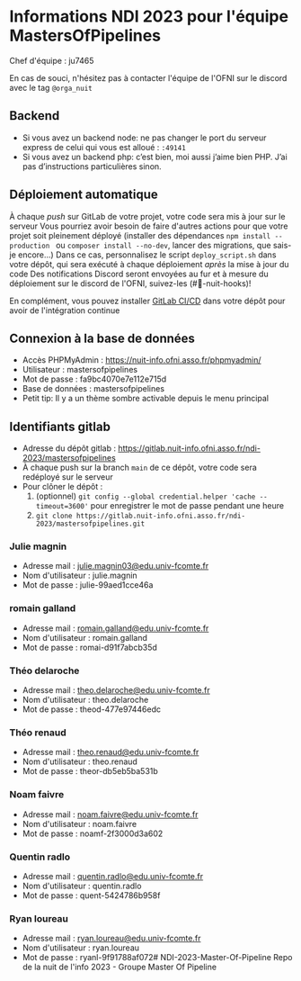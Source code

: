# Informations NDI 2023 pour l'équipe MastersOfPipelines

Chef d'équipe : ju7465

En cas de souci, n'hésitez pas à contacter l'équipe de l'OFNI sur le discord avec le tag `@orga_nuit`


## Backend
- Si vous avez un backend node: ne pas changer le port du serveur express de celui qui vous est alloué : `:49141`
- Si vous avez un backend php: c’est bien, moi aussi j’aime bien PHP. J’ai pas d’instructions particulières sinon.

## Déploiement automatique
À chaque _push_ sur GitLab de votre projet, votre code sera mis à jour sur le serveur
Vous pourriez avoir besoin de faire d'autres actions pour que votre projet soit pleinement déployé (installer des dépendances `npm install --production ` ou `composer install --no-dev`, lancer des migrations, que sais-je encore…)
Dans ce cas, personnalisez le script `deploy_script.sh` dans votre dépôt, qui sera exécuté à chaque déploiement _après_ la mise à jour du code
Des notifications Discord seront envoyées au fur et à mesure du déploiement sur le discord de l'OFNI, suivez-les (#🌙-nuit-hooks)!

En complément, vous pouvez installer [GitLab CI/CD](https://docs.gitlab.com/ee/ci/quick_start/#create-a-gitlab-ciyml-file) dans votre dépôt pour avoir de l'intégration continue

## Connexion à la base de données
- Accès PHPMyAdmin : https://nuit-info.ofni.asso.fr/phpmyadmin/
- Utilisateur : mastersofpipelines
- Mot de passe : fa9bc4070e7e112e715d
- Base de données : mastersofpipelines
- Petit tip: Il y a un thème sombre activable depuis le menu principal

## Identifiants gitlab
- Adresse du dépôt gitlab : https://gitlab.nuit-info.ofni.asso.fr/ndi-2023/mastersofpipelines
- À chaque push sur la branch `main` de ce dépôt, votre code sera redéployé sur le serveur
- Pour clôner le dépôt :
   1. (optionnel) `git config --global credential.helper 'cache --timeout=3600'` pour enregistrer le mot de passe pendant une heure
   2. `git clone https://gitlab.nuit-info.ofni.asso.fr/ndi-2023/mastersofpipelines.git`
### Julie magnin
   - Adresse mail : julie.magnin03@edu.univ-fcomte.fr
   - Nom d'utilisateur : julie.magnin
   - Mot de passe : julie-99aed1cce46a

### romain galland
   - Adresse mail : romain.galland@edu.univ-fcomte.fr
   - Nom d'utilisateur : romain.galland
   - Mot de passe : romai-d91f7abcb35d

### Théo delaroche
   - Adresse mail : theo.delaroche@edu.univ-fcomte.fr
   - Nom d'utilisateur : theo.delaroche
   - Mot de passe : theod-477e97446edc

### Théo renaud
   - Adresse mail : theo.renaud@edu.univ-fcomte.fr
   - Nom d'utilisateur : theo.renaud
   - Mot de passe : theor-db5eb5ba531b

### Noam faivre
   - Adresse mail : noam.faivre@edu.univ-fcomte.fr
   - Nom d'utilisateur : noam.faivre
   - Mot de passe : noamf-2f3000d3a602

### Quentin radlo
   - Adresse mail : quentin.radlo@edu.univ-fcomte.fr
   - Nom d'utilisateur : quentin.radlo
   - Mot de passe : quent-5424786b958f

### Ryan loureau
   - Adresse mail : ryan.loureau@edu.univ-fcomte.fr
   - Nom d'utilisateur : ryan.loureau
   - Mot de passe : ryanl-9f91788af072# NDI-2023-Master-Of-Pipeline
Repo de la nuit de l'info 2023 - Groupe Master Of Pipeline
